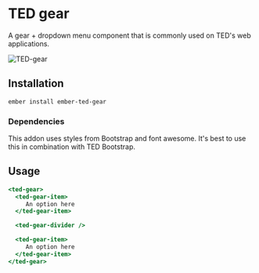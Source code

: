 # TED gear

A gear + dropdown menu component that is commonly used on TED's web
applications.

![TED-gear](https://cv-screenshots.s3.amazonaws.com/TalkstarFrontend_2015-09-11_15-23-28)


## Installation

```
ember install ember-ted-gear
```

### Dependencies

This addon uses styles from Bootstrap and font awesome. It's best to use
this in combination with TED Bootstrap.

## Usage

```hbs
<ted-gear>
  <ted-gear-item>
     An option here
  </ted-gear-item>

  <ted-gear-divider />

  <ted-gear-item>
     An option here
  </ted-gear-item>
</ted-gear>
```
